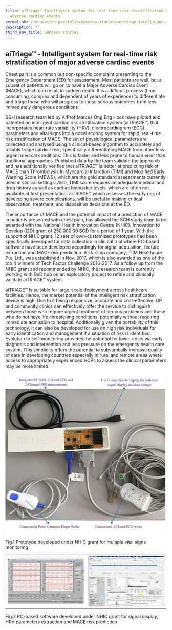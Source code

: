 ```yaml
---
title: aiTriage™ Intelligent system for real time risk stratification of major
  adverse cardiac events
permalink: /innovation-portfolio/success-stories/aitriage-intelligent-system/
description: ""
third_nav_title: Success stories
---
```

aiTriage™ - Intelligent system for real-time risk stratification of major adverse cardiac events
------------------------------------------------------------------------------------------------

Chest pain is a common but non-specific complaint presenting to the Emergency Department (ED) for assessment. Most patients are well, but a subset of patients will go on to have a Major Adverse Cardiac Event (MACE), which can result in sudden death. It is a difficult process (time consuming, complex and dependent of years of experience) to differentiate and triage those who will progress to these serious outcomes from less immediately dangerous conditions.

SGH research team led by A/Prof Marcus Ong Eng Hock have piloted and patented an intelligent cardiac risk stratification system (aiTRIAGE™) that incorporates heart rate variability (HRV), electrocardiogram (ECG) parameters and vital signs into a novel scoring system for rapid, real-time risk stratification of MACE. The set of physiological parameters are collected and analysed using a clinical-based algorithm to accurately and reliably triage cardiac risk, specifically differentiating MACE from other less urgent medical conditions. This is faster and less prone to human error than traditional approaches. Published data by the team validate the approach and has additionally verified that aiTRIAGE™ is better at predicting risk of MACE than Thrombolysis In Myocardial Infarction (TIMI) and Modified Early Warning Score (MEWS), which are the gold standard assessments currently used in clinical settings. Also, TIMI score requires an adequate medical and drug history as well as cardiac biomarker levels, which are often not available at first presentation. aiTRIAGE™ which assesses the early risk of developing severe complications, will be useful in making critical observation, treatment, and disposition decisions at the ED.

The importance of MACE and the potential impact of a prediction of MACE in patients presented with chest pain, has allowed the SGH study team to be awarded with the National Health Innovation Centre (NHIC), Innovation to Develop (I2D) grant of 250,000.00 SGD for a period of 1 year. With the support of NHIC grant, 12 sets of own-customized prototypes had been specifically developed for data collection in clinical trial where PC-based software have been developed accordingly for signal acquisition, feature extraction and MACE risk prediction. A start-up company, TIIM Healthcare Pte. Ltd., was established in Nov. 2017, which is also awarded as one of the top 4 winners of Tech Factor Challenge 2016-2017. As a follow up from the NHIC grant and recommended by NHIC, the research team is currently working with DxD hub on an exploratory project to refine and clinically validate aiTRIAGE™ system.

aiTRIAGE™ is suitable for large-scale deployment across healthcare facilities. Hence, the market potential of the intelligent risk stratification device is high. Due to it being responsive, accurate and cost-effective, GP and community clinics can effectively offer the service to distinguish between those who require urgent treatment of serious problems and those who do not have life-threatening conditions, potentially without requiring immediate admission to hospital. Additionally given the portability of this technology, it can also be developed for use on high risk individuals for early identification and management if a situation of risk is identified. Evolution to self-monitoring provides the potential for lower costs via early diagnosis and intervention and less pressure on the emergency health care system. This simplicity offers the potential to substantially increase quality of care in developing countries especially in rural and remote areas where access to appropriately experienced HCPs to assess the clinical parameters may be more limited.

![](/images/Innovation%20Portfolio/Success%20Stories/AiTriage/success_aitriage1.jpg)

Fig.1 Prototype developed under NHIC grant for multiple vital signs monitoring

<table>
	<tbody>
		<tr>
			<td width="50%">
				<img src="/images/Innovation%20Portfolio/Success%20Stories/AiTriage/success_aitriage2.jpg">
			</td>
			<td width="50%">
				<img src="/images/Innovation%20Portfolio/Success%20Stories/AiTriage/success_aitriage3.jpg">
			</td>
		</tr>
	</tbody>
</table>

Fig.2 PC-based software developed under NHIC grant for signal display, HRV parameters extraction and MACE risk prediction